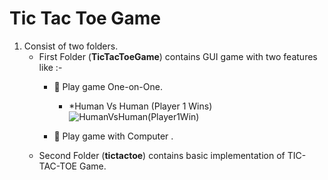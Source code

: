# Tic Tac Toe Game

1. Consist of two folders.
    - First Folder (**TicTacToeGame**) contains GUI game with two features like :-            
         - :muscle:  Play game One-on-One.                
            - *Human Vs Human (Player 1 Wins)            
            ![HumanVsHuman(Player1Win)](https://user-images.githubusercontent.com/99480752/235289941-f39c0492-03ad-46c5-a908-c470adc1cb0d.jpg)


         - :robot:   Play game with Computer  .
    - Second Folder (**tictactoe**) contains basic implementation of TIC-TAC-TOE Game.
